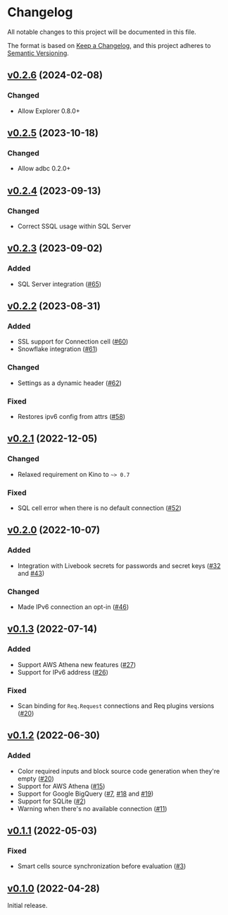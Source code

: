 # Changelog

All notable changes to this project will be documented in this file.

The format is based on [Keep a Changelog](https://keepachangelog.com/en/1.0.0/),
and this project adheres to [Semantic Versioning](https://semver.org/spec/v2.0.0.html).

## [v0.2.6](https://github.com/livebook-dev/kino_db/tree/v0.2.5) (2024-02-08)

### Changed

- Allow Explorer 0.8.0+

## [v0.2.5](https://github.com/livebook-dev/kino_db/tree/v0.2.5) (2023-10-18)

### Changed

- Allow adbc 0.2.0+

## [v0.2.4](https://github.com/livebook-dev/kino_db/tree/v0.2.4) (2023-09-13)

### Changed

- Correct SSQL usage within SQL Server

## [v0.2.3](https://github.com/livebook-dev/kino_db/tree/v0.2.3) (2023-09-02)

### Added

- SQL Server integration ([#65](https://github.com/livebook-dev/kino_db/pull/65))

## [v0.2.2](https://github.com/livebook-dev/kino_db/tree/v0.2.2) (2023-08-31)

### Added

- SSL support for Connection cell ([#60](https://github.com/livebook-dev/kino_db/pull/60))
- Snowflake integration ([#61](https://github.com/livebook-dev/kino_db/pull/61))

### Changed

- Settings as a dynamic header ([#62](https://github.com/livebook-dev/kino_db/pull/62))

### Fixed

- Restores ipv6 config from attrs ([#58](https://github.com/livebook-dev/kino_db/pull/58))

## [v0.2.1](https://github.com/livebook-dev/kino_db/tree/v0.2.1) (2022-12-05)

### Changed

* Relaxed requirement on Kino to `~> 0.7`

### Fixed

* SQL cell error when there is no default connection ([#52](https://github.com/livebook-dev/kino_db/pull/52))

## [v0.2.0](https://github.com/livebook-dev/kino_db/tree/v0.2.0) (2022-10-07)

### Added

- Integration with Livebook secrets for passwords and secret keys ([#32](https://github.com/livebook-dev/kino_db/pull/32) and [#43](https://github.com/livebook-dev/kino_db/pull/43))

### Changed

- Made IPv6 connection an opt-in ([#46](https://github.com/livebook-dev/kino_db/pull/46))

## [v0.1.3](https://github.com/livebook-dev/kino_db/tree/v0.1.3) (2022-07-14)

### Added

- Support AWS Athena new features ([#27](https://github.com/livebook-dev/kino_db/pull/27))
- Support for IPv6 address ([#26](https://github.com/livebook-dev/kino_db/pull/26))

### Fixed

- Scan binding for `Req.Request` connections and Req plugins versions ([#20](https://github.com/livebook-dev/kino_db/pull/20))

## [v0.1.2](https://github.com/livebook-dev/kino_db/tree/v0.1.2) (2022-06-30)

### Added

- Color required inputs and block source code generation when they're empty ([#20](https://github.com/livebook-dev/kino_db/pull/20))
- Support for AWS Athena ([#15](https://github.com/livebook-dev/kino_db/pull/15))
- Support for Google BigQuery ([#7](https://github.com/livebook-dev/kino_db/pull/7), [#18](https://github.com/livebook-dev/kino_db/pull/18) and [#19](https://github.com/livebook-dev/kino_db/pull/19))
- Support for SQLite ([#2](https://github.com/livebook-dev/kino_db/pull/2))
- Warning when there's no available connection ([#11](https://github.com/livebook-dev/kino_db/pull/11))

## [v0.1.1](https://github.com/livebook-dev/kino_db/tree/v0.1.1) (2022-05-03)

### Fixed

- Smart cells source synchronization before evaluation ([#3](https://github.com/livebook-dev/kino_db/pull/3))

## [v0.1.0](https://github.com/livebook-dev/kino_db/tree/v0.1.0) (2022-04-28)

Initial release.
